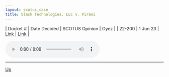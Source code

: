 ```yaml
---
layout: scotus_case
title: Slack Technologies, LLC v. Pirani
---
```


| Docket # | Date Decided | SCOTUS Opinion | Oyez |
| 22-200 | 1 Jun 23 | [Link](https://www.supremecourt.gov/opinions/22pdf/598us2r31_5h26.pdf) | [Link](https://www.oyez.org/cases/2022/22-200) |

<audio controls>
   <source src='./resources/22-200.mp3' type='audio/mpeg'>
</audio>

<object data='./resources/22-200.pdf' type='application/pdf'></object>

---

[Up](./README.md)